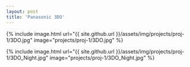 ```yaml
---
layout: post
title: 'Panasonic 3DO'
---
```


{% include image.html url="{{ site.github.url }}/assets/img/projects/proj-1/3DO.jpg" image="projects/proj-1/3DO.jpg" %}

{% include image.html url="{{ site.github.url }}/assets/img/projects/proj-1/3DO_Night.jpg" image="projects/proj-1/3DO_Night.jpg" %}
